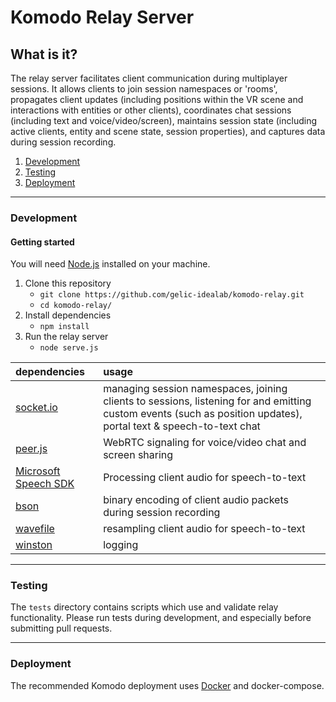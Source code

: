 # Komodo Relay Server

## What is it?
The relay server facilitates client communication during multiplayer sessions. It allows clients to join session namespaces or 'rooms', propagates client updates (including positions within the VR scene and interactions with entities or other clients), coordinates chat sessions (including text and voice/video/screen), maintains session state (including active clients, entity and scene state, session properties), and captures data during session recording. 

1. [Development](#development)
2. [Testing](#testing)
2. [Deployment](#deployment)

_______________
<a name="development"></a>
### Development
#### Getting started
You will need [Node.js](https://nodejs.org/en/download/) installed on your machine.
1. Clone this repository
    * `git clone https://github.com/gelic-idealab/komodo-relay.git`
    * `cd komodo-relay/`
2. Install dependencies
    * `npm install`
3. Run the relay server
    * `node serve.js`

| dependencies | usage |
|:---------------------------------------------------|:------|
| [socket.io](https://github.com/socketio/socket.io) | managing session namespaces, joining clients to sessions, listening for and emitting custom events (such as position updates), portal text & speech-to-text chat |
| [peer.js](https://github.com/peers/peerjs)         | WebRTC signaling for voice/video chat and screen sharing |
| [Microsoft Speech SDK](https://docs.microsoft.com/en-us/javascript/api/microsoft-cognitiveservices-speech-sdk/?view=azure-node-latest) | Processing client audio for speech-to-text |
| [bson](https://github.com/mongodb/js-bson) | binary encoding of client audio packets during session recording | 
| [wavefile](https://github.com/rochars/wavefile) | resampling client audio for speech-to-text | 
| [winston](https://github.com/winstonjs/winston) | logging | 

_______________
<a name="testing"></a>
### Testing
The `tests` directory contains scripts which use and validate relay functionality. Please run tests during development, and especially before submitting pull requests.  
______________
<a name="deployment"></a>
### Deployment
The recommended Komodo deployment uses [Docker](https://www.docker.com/products/container-runtime) and docker-compose.  